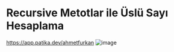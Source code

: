 # Recursive Metotlar ile Üslü Sayı Hesaplama
https://app.patika.dev/ahmetfurkan
![image](https://user-images.githubusercontent.com/107626332/184507909-b5752426-9a89-4811-b8d5-2c705c80300a.png)
